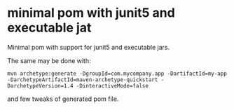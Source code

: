 ﻿# minimal pom with junit5 and executable jat 
Minimal pom with support for junit5 and executable jars.

The same may be done with:
```
mvn archetype:generate -DgroupId=com.mycompany.app -DartifactId=my-app -DarchetypeArtifactId=maven-archetype-quickstart -DarchetypeVersion=1.4 -DinteractiveMode=false
```
and few tweaks of generated pom file.

